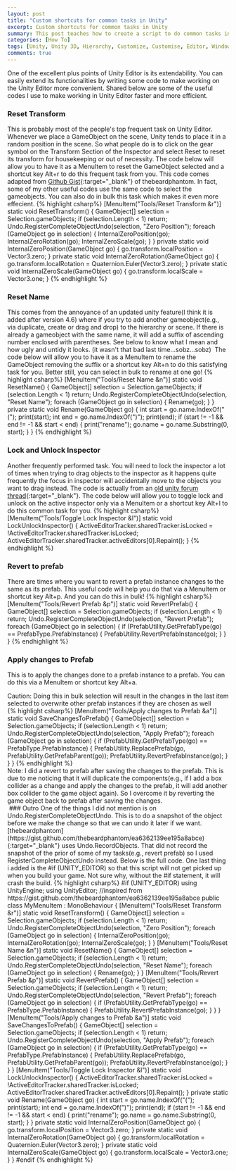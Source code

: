 ```yaml
---
layout: post
title: "Custom shortcuts for common tasks in Unity"
excerpt: Custom shortcuts for common tasks in Unity
summary: This post teaches how to create a script to do common tasks in Unity editor easily
categories: [How To]
tags: [Unity, Unity 3D, Hierarchy, Customize, Customise, Editor, Window, C Sharp, gaming, menu, shortcut, reset, transform, lock, inspector, save, prefab, revert, apply, name]
comments: true
---
```


One of the excellent plus points of Unity Editor is its extendability. You can easily extend its functionalities by writing some code to make working on the Unity Editor more convenient. Shared below are some of the useful codes I use to make working in Unity Editor faster and more efficient.

### Reset Transform
This is probably most of the people's top frequent task on Unity Editor. Whenever we place a GameObject on the scene, Unity tends to place it in a random position in the scene. So what people do is to click on the gear symbol on the Transform Section of the Inspector and select Reset to reset its transform for housekeeping or out of necessity. The code below will allow you to have it as a MenuItem to reset the GameObject selected and a shortcut key Alt+r to do this frequent task from you. This code comes adapted from [Github Gist](https://gist.github.com/thebeardphantom/ea6362139ee195a8abce){:target="_blank"} of thebeardphantom. In fact, some of my other useful codes use the same code to select the gameobjects. You can also do in bulk this task which makes it even more effecient.
{% highlight csharp%}
[MenuItem("Tools/Reset Transform &r")]
static void ResetTransform()
{
    GameObject[] selection = Selection.gameObjects;
    if (selection.Length < 1) return;
    Undo.RegisterCompleteObjectUndo(selection, "Zero Position");
    foreach (GameObject go in selection)
    {
        InternalZeroPosition(go);
        InternalZeroRotation(go);
        InternalZeroScale(go);
    }
}
private static void InternalZeroPosition(GameObject go)
{
    go.transform.localPosition = Vector3.zero;
}
private static void InternalZeroRotation(GameObject go)
{
    go.transform.localRotation = Quaternion.Euler(Vector3.zero);
}
private static void InternalZeroScale(GameObject go)
{
    go.transform.localScale = Vector3.one;
}
{% endhighlight %}
<img src="{{ site.baseurl }}/images/unity_Custom_Shortcuts_1.gif" alt="">
### Reset Name
This comes from the annoyance of an updated unity feature(I think it is added after version 4.6) where if you try to add another gameobject(e.g., via duplicate, create or drag and drop) to the hierarchy or scene. If there is already a gameobject with the same name, it will add a suffix of ascending number enclosed with parentheses. See below to know what I mean and how ugly and untidy it looks. (it wasn't that bad last time...sobz...sobz)
<img src="{{ site.baseurl }}/images/unity_Custom_Shortcuts_1.png" alt="">
The code below will allow you to have it as a MenuItem to rename the GameObject removing the suffix or a shortcut key Alt+n to do this satisfying task for you. Better still, you can select in bulk to rename at one go!
{% highlight csharp%}
[MenuItem("Tools/Reset Name &n")]
static void ResetName()
{
    GameObject[] selection = Selection.gameObjects;
    if (selection.Length < 1) return;
    Undo.RegisterCompleteObjectUndo(selection, "Reset Name");
    foreach (GameObject go in selection)
    {
        Rename(go);
    }
}
private static void Rename(GameObject go)
{
    int start = go.name.IndexOf("(");
    print(start);
    int end = go.name.IndexOf(")");
    print(end);
    if (start != -1 && end != -1 && start < end)
    {
        print("rename");
        go.name = go.name.Substring(0, start);
    }
}
{% endhighlight %}
<img src="{{ site.baseurl }}/images/unity_Custom_Shortcuts_2.gif" alt="">
### Lock and Unlock Inspector
Another frequently performed task. You will need to lock the inspector a lot of times when trying to drag objects to the inspector as it happens quite frequently the focus in inspector will accidentally move to the objects you want to drag instead. The code is actually from an [old unity forum thread](https://forum.unity.com/threads/shortcut-key-for-lock-inspector.95815/){:target="_blank"}. The code below will allow you to toggle lock and unlock on the <keyword>active inspector only</keyword> via a MenuItem or a shortcut key Alt+l to do this common task for you. 
{% highlight csharp%}
[MenuItem("Tools/Toggle Lock Inspector &l")]
static void LockUnlockInspector()
{
    ActiveEditorTracker.sharedTracker.isLocked = !ActiveEditorTracker.sharedTracker.isLocked;
    ActiveEditorTracker.sharedTracker.activeEditors[0].Repaint();
}
{% endhighlight %}
<img src="{{ site.baseurl }}/images/unity_Custom_Shortcuts_3.gif" alt="">
### Revert to prefab
There are times where you want to revert a prefab instance changes to the same as its prefab. This useful code will help you do that via a MenuItem or shortcut key Alt+p. And you can do this in bulk!
{% highlight csharp%}
[MenuItem("Tools/Revert Prefab &p")]
static void RevertPrefab()
{
    GameObject[] selection = Selection.gameObjects;
    if (selection.Length < 1) return;
    Undo.RegisterCompleteObjectUndo(selection, "Revert Prefab");
    foreach (GameObject go in selection)
    {
        if (PrefabUtility.GetPrefabType(go) == PrefabType.PrefabInstance)
        {
            PrefabUtility.RevertPrefabInstance(go);
        }
    }
}
{% endhighlight %}
<img src="{{ site.baseurl }}/images/unity_Custom_Shortcuts_4.gif" alt="">
### Apply changes to Prefab
This is to apply the changes done to a prefab instance to a prefab. You can do this via a MenuItem or shortcut key Alt+a.
<div class="warning">Caution: Doing this in bulk selection will result in the changes in the last item selected to overwrite other prefab instances if they are chosen as well</div>
{% highlight csharp%}
[MenuItem("Tools/Apply changes to Prefab &a")]
static void SaveChangesToPrefab()
{
    GameObject[] selection = Selection.gameObjects;
    if (selection.Length < 1) return;
    Undo.RegisterCompleteObjectUndo(selection, "Apply Prefab");
    foreach (GameObject go in selection)
    {
        if (PrefabUtility.GetPrefabType(go) == PrefabType.PrefabInstance)
        {
            PrefabUtility.ReplacePrefab(go, PrefabUtility.GetPrefabParent(go));
            PrefabUtility.RevertPrefabInstance(go);
        }
    }
}
{% endhighlight %}
<div class="info">Note: I did a revert to prefab after saving the changes to the prefab. This is due to me noticing that it will duplicate the components(e.g., if I add a box collider as a change and apply the changes to the prefab, it will add another box collider to the game object again). So I overcome it by reverting the game object back to prefab after saving the changes.</div>
<img src="{{ site.baseurl }}/images/unity_Custom_Shortcuts_5.gif" alt="">
### Outro
One of the things I did not mention is on <keyword>Undo.RegisterCompleteObjectUndo</keyword>. This is to do a snapshot of the object before we make the change so that we can undo it later if we want. [thebeardphantom](https://gist.github.com/thebeardphantom/ea6362139ee195a8abce){:target="_blank"} uses <keyword>Undo.RecordObjects</keyword>. That did not record the snapshot of the prior of some of my tasks(e.g., revert prefab) so I used RegisterCompleteObjectUndo instead. Below is the full code. One last thing i added is the <keyword>#if (UNITY_EDITOR)</keyword> so that this script will not get picked up when you build your game. Not sure why, without the #if statement, it will crash the build.
{% highlight csharp%}
#if (UNITY_EDITOR) 
using UnityEngine;
using UnityEditor;
//inspired from https://gist.github.com/thebeardphantom/ea6362139ee195a8abce
public class MyMenuItem : MonoBehaviour
{
    [MenuItem("Tools/Reset Transform &r")]
    static void ResetTransform()
    {
        GameObject[] selection = Selection.gameObjects;
        if (selection.Length < 1) return;
        Undo.RegisterCompleteObjectUndo(selection, "Zero Position");
        foreach (GameObject go in selection)
        {
            InternalZeroPosition(go);
            InternalZeroRotation(go);
            InternalZeroScale(go);
        }
    }
    [MenuItem("Tools/Reset Name &n")]
    static void ResetName()
    {
        GameObject[] selection = Selection.gameObjects;
        if (selection.Length < 1) return;
        Undo.RegisterCompleteObjectUndo(selection, "Reset Name");
        foreach (GameObject go in selection)
        {
            Rename(go);
        }
    }
    [MenuItem("Tools/Revert Prefab &p")]
    static void RevertPrefab()
    {
        GameObject[] selection = Selection.gameObjects;
        if (selection.Length < 1) return;
        Undo.RegisterCompleteObjectUndo(selection, "Revert Prefab");
        foreach (GameObject go in selection)
        {
            if (PrefabUtility.GetPrefabType(go) == PrefabType.PrefabInstance)
            {
                PrefabUtility.RevertPrefabInstance(go);
            }
        }
    }
    [MenuItem("Tools/Apply changes to Prefab &a")]
    static void SaveChangesToPrefab()
    {
        GameObject[] selection = Selection.gameObjects;
        if (selection.Length < 1) return;
        Undo.RegisterCompleteObjectUndo(selection, "Apply Prefab");
        foreach (GameObject go in selection)
        {
            if (PrefabUtility.GetPrefabType(go) == PrefabType.PrefabInstance)
            {
                PrefabUtility.ReplacePrefab(go, PrefabUtility.GetPrefabParent(go));
                PrefabUtility.RevertPrefabInstance(go);
            }
        }
    }
    [MenuItem("Tools/Toggle Lock Inspector &l")]
    static void LockUnlockInspector()
    {
        ActiveEditorTracker.sharedTracker.isLocked = !ActiveEditorTracker.sharedTracker.isLocked;
        ActiveEditorTracker.sharedTracker.activeEditors[0].Repaint();
    }
    private static void Rename(GameObject go)
    {
        int start = go.name.IndexOf("(");
        print(start);
        int end = go.name.IndexOf(")");
        print(end);
        if (start != -1 && end != -1 && start < end)
        {
            print("rename");
            go.name = go.name.Substring(0, start);
        }
    }
    private static void InternalZeroPosition(GameObject go)
    {
        go.transform.localPosition = Vector3.zero;
    }
    private static void InternalZeroRotation(GameObject go)
    {
        go.transform.localRotation = Quaternion.Euler(Vector3.zero);
    }
    private static void InternalZeroScale(GameObject go)
    {
        go.transform.localScale = Vector3.one;
    }
}
#endif
{% endhighlight %}